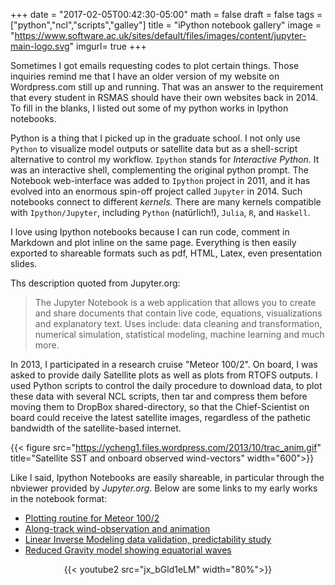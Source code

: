 +++
date = "2017-02-05T00:42:30-05:00"
math = false
draft = false
tags = ["python","ncl","scripts","galley"]
title = "iPython notebook gallery"
image = "https://www.software.ac.uk/sites/default/files/images/content/jupyter-main-logo.svg"
imgurl= true
+++

Sometimes I got emails requesting codes to plot certain things. Those inquiries remind me that I have an older version of my website on Wordpress.com still up and running. That was an answer to the requirement that every student in RSMAS should have their own websites back in 2014. To fill in the blanks, I listed out some of my python works in Ipython notebooks. 

Python is a thing that I picked up in the graduate school. I not only use `Python` to visualize model outputs or satellite data but as a shell-script alternative to control my workflow. `Ipython` stands for *Interactive Python*. It was an interactive shell, complementing the original python prompt. The Notebook web-interface was added to `Ipython` project in 2011, and it has evolved into an enormous spin-off project called `Jupyter` in 2014. Such notebooks connect to different *kernels.* There are many kernels compatible with `Ipython/Jupyter`, including `Python` (natürlich!), `Julia`, `R`, and `Haskell`.

I love using Ipython notebooks because I can run code, comment in Markdown and plot inline on the same page. Everything is then easily exported to shareable formats such as pdf, HTML, Latex, even presentation slides. 

Ths description quoted from Jupyter.org:

> The Jupyter Notebook is a web application that allows you to create and share documents that contain live code, equations, visualizations and explanatory text. Uses include: data cleaning and transformation, numerical simulation, statistical modeling, machine learning and much more.

In 2013, I participated in a research cruise "Meteor 100/2". On board, I was asked to provide daily Satellite plots as well as plots from RTOFS outputs. I used Python scripts to control the daily procedure to download data, to plot these data with several NCL scripts, then tar and compress them before moving them to DropBox shared-directory, so that the Chief-Scientist on board could receive the latest satellite images, regardless of the pathetic bandwidth of the satellite-based internet. 

{{< figure src="https://ycheng1.files.wordpress.com/2013/10/trac_anim.gif" title="Satellite SST and onboard observed wind-vectors" width="600">}}

Like I said, Ipython Notebooks are easily shareable, in particular through the nbviewer provided by *Jupyter.org*. Below are some links to my early works in the notebook format:

* [Plotting routine for Meteor 100/2](http://nbviewer.jupyter.org/url/www.rsmas.miami.edu/users/ycheng/daily.ipynb)
* [Along-track wind-observation and animation](http://nbviewer.jupyter.org/url/www.rsmas.miami.edu/users/ycheng/track_wind.ipynb)
* [Linear Inverse Modeling data validation, predictability study](http://nbviewer.jupyter.org/url/www.rsmas.miami.edu/users/ycheng/p1_CCSM3.ipynb?create=1)
* [Reduced Gravity model showing equatorial waves](http://nbviewer.jupyter.org/url/www.rsmas.miami.edu/users/ycheng/p3.ipynb)

<center>
{{< youtube2 src="jx_bGld1eLM" width="80%">}}
</center>

